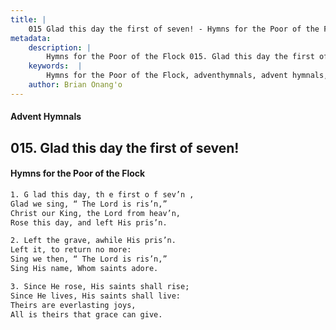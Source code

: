 ```yaml
---
title: |
    015 Glad this day the first of seven! - Hymns for the Poor of the Flock
metadata:
    description: |
        Hymns for the Poor of the Flock 015. Glad this day the first of seven!. G lad this day, th e first o f sev’n , Glad we sing, “ The Lord is ris’n,”  Christ our King, the Lord from heav’n,  Rose this day, and left His pris’n. 
    keywords:  |
        Hymns for the Poor of the Flock, adventhymnals, advent hymnals, Glad this day the first of seven!, G lad this day, th e first o f sev’n ,, 
    author: Brian Onang'o
---
```


#### Advent Hymnals
## 015. Glad this day the first of seven!
####  Hymns for the Poor of the Flock

```txt
1. G lad this day, th e first o f sev’n ,
Glad we sing, “ The Lord is ris’n,” 
Christ our King, the Lord from heav’n, 
Rose this day, and left His pris’n.

2. Left the grave, awhile His pris’n.
Left it, to return no more:
Sing we then, “ The Lord is ris’n,” 
Sing His name, Whom saints adore.

3. Since He rose, His saints shall rise;
Since He lives, His saints shall live: 
Theirs are everlasting joys,
All is theirs that grace can give.
```